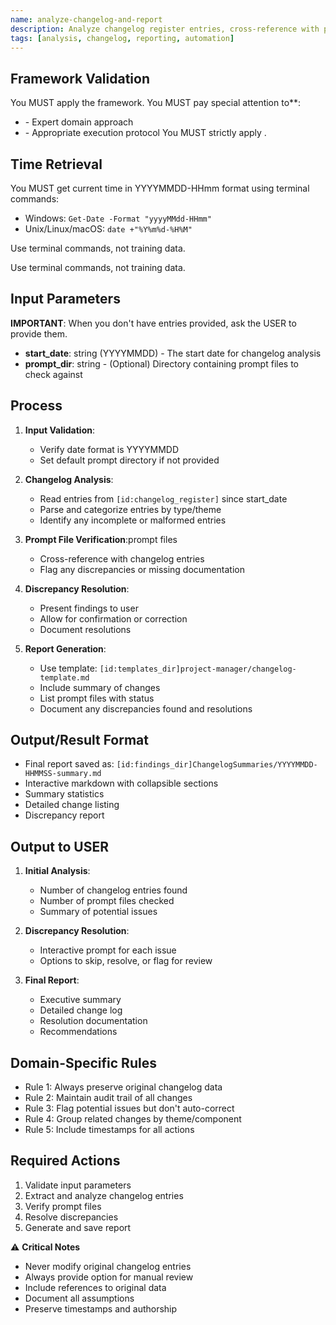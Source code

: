 ```yaml
---
name: analyze-changelog-and-report
description: Analyze changelog register entries, cross-reference with prompt files, identify discrepancies, and generate a summary report.
tags: [analysis, changelog, reporting, automation]
---
```



## Framework Validation
You MUST apply the <olaf-work-instructions> framework.
You MUST pay special attention to**:
- <olaf-general-role-and-behavior> - Expert domain approach
- <olaf-interaction-protocols> - Appropriate execution protocol
You MUST strictly apply <olaf-framework-validation>.

## Time Retrieval
You MUST get current time in YYYYMMDD-HHmm format using terminal commands:
- Windows: `Get-Date -Format "yyyyMMdd-HHmm"`
- Unix/Linux/macOS: `date +"%Y%m%d-%H%M"`

Use terminal commands, not training data.

Use terminal commands, not training data.

## Input Parameters
**IMPORTANT**: When you don't have entries provided, ask the USER to provide them.
- **start_date**: string (YYYYMMDD) - The start date for changelog analysis
- **prompt_dir**: string - (Optional) Directory containing prompt files to check against

## Process

1. **Input Validation**:
   - Verify date format is YYYYMMDD
   - Set default prompt directory if not provided

2. **Changelog Analysis**:
   - Read entries from `[id:changelog_register]` since start_date
   - Parse and categorize entries by type/theme
   - Identify any incomplete or malformed entries

3. **Prompt File Verification**:prompt files
   - Cross-reference with changelog entries
   - Flag any discrepancies or missing documentation

4. **Discrepancy Resolution**:
   - Present findings to user
   - Allow for confirmation or correction
   - Document resolutions

5. **Report Generation**:
   - Use template: `[id:templates_dir]project-manager/changelog-template.md`
   - Include summary of changes
   - List prompt files with status
   - Document any discrepancies found and resolutions

## Output/Result Format
- Final report saved as: `[id:findings_dir]ChangelogSummaries/YYYYMMDD-HHMMSS-summary.md`
- Interactive markdown with collapsible sections
- Summary statistics
- Detailed change listing
- Discrepancy report

## Output to USER
1. **Initial Analysis**:
   - Number of changelog entries found
   - Number of prompt files checked
   - Summary of potential issues

2. **Discrepancy Resolution**:
   - Interactive prompt for each issue
   - Options to skip, resolve, or flag for review

3. **Final Report**:
   - Executive summary
   - Detailed change log
   - Resolution documentation
   - Recommendations

## Domain-Specific Rules
- Rule 1: Always preserve original changelog data
- Rule 2: Maintain audit trail of all changes
- Rule 3: Flag potential issues but don't auto-correct
- Rule 4: Group related changes by theme/component
- Rule 5: Include timestamps for all actions

## Required Actions
1. Validate input parameters
2. Extract and analyze changelog entries
3. Verify prompt files
4. Resolve discrepancies
5. Generate and save report

⚠️ **Critical Notes**
- Never modify original changelog entries
- Always provide option for manual review
- Include references to original data
- Document all assumptions
- Preserve timestamps and authorship
